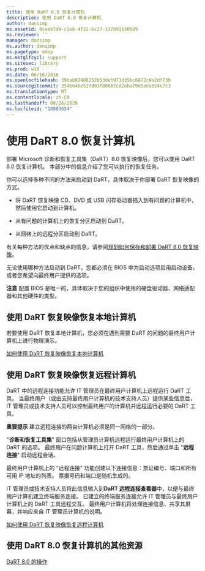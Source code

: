 ```yaml
---
title: 使用 DaRT 8.0 恢复计算机
description: 使用 DaRT 8.0 恢复计算机
author: dansimp
ms.assetid: 0caeb7d9-c1e6-4f32-bc27-157b91630989
ms.reviewer: ''
manager: dansimp
ms.author: dansimp
ms.pagetype: mdop
ms.mktglfcycl: support
ms.sitesec: library
ms.prod: w10
ms.date: 06/16/2016
ms.openlocfilehash: 39bab02488252b53deb971d35bc6872c0a2df73b
ms.sourcegitcommit: 354664bc527d93f80687cd2eba70d1eea024c7c3
ms.translationtype: MT
ms.contentlocale: zh-CN
ms.lasthandoff: 06/26/2020
ms.locfileid: "10803654"
---
```

# 使用 DaRT 8.0 恢复计算机


部署 Microsoft 诊断和恢复工具集（DaRT）8.0 恢复映像后，您可以使用 DaRT 8.0 恢复计算机。 本部分中的信息介绍了您可以执行的恢复任务。

你可以选择多种不同的方法来启动到 DaRT，具体取决于你部署 DaRT 恢复映像的方式。

-   将 DaRT 恢复映像 CD、DVD 或 USB 闪存驱动器插入到有问题的计算机中，然后使用它启动到计算机。

-   从有问题的计算机上的恢复分区启动到 DaRT。

-   从网络上的远程分区启动到 DaRT。

有关每种方法的优点和缺点的信息，请参阅[规划如何保存和部署 DaRT 8.0 恢复映像](planning-how-to-save-and-deploy-the-dart-80-recovery-image-dart-8.md)。

无论使用哪种方法启动到 DaRT，您都必须在 BIOS 中为启动选项启用启动设备，或者您希望向最终用户提供的选项。

**注意** 配置 BIOS 是唯一的，具体取决于您的组织中使用的硬盘驱动器、网络适配器和其他硬件的类型。

 

## 使用 DaRT 恢复映像恢复本地计算机


若要使用 DaRT 恢复本地计算机，您必须在遇到需要 DaRT 的问题的最终用户计算机上进行物理演示。

[如何使用 DaRT 恢复映像恢复本地计算机](how-to-recover-local-computers-by-using-the-dart-recovery-image-dart-8.md)

## 使用 DaRT 恢复映像恢复远程计算机


DaRT 中的远程连接功能允许 IT 管理员在最终用户计算机上远程运行 DaRT 工具。 当最终用户（或由支持最终用户计算机的技术支持人员）提供某些信息后，IT 管理员或技术支持人员可以控制最终用户的计算机并远程运行必要的 DaRT 工具。

**重要提示** 建立远程连接的两台计算机必须是同一网络的一部分。

 

"**诊断和恢复工具集**" 窗口包括从管理员计算机远程运行最终用户计算机上的 DaRT 的选项。 最终用户在问题计算机上打开 DaRT 工具，然后通过单击 "**远程连接**" 启动远程会话。

最终用户计算机上的 "远程连接" 功能创建以下连接信息：票证编号、端口和所有可用 IP 地址的列表。 票据号码和端口是随机生成的。

IT 管理员或技术支持人员将此信息输入到**DaRT 远程连接查看器**中，以便与最终用户计算机建立终端服务连接。 已建立的终端服务连接允许 IT 管理员与最终用户计算机上的 DaRT 工具远程交互。 最终用户计算机将处理连接信息、共享其屏幕，并响应来自 IT 管理员计算机的说明。

[如何使用 DaRT 恢复映像恢复远程计算机](how-to-recover-remote-computers-by-using-the-dart-recovery-image-dart-8.md)

## 使用 DaRT 8.0 恢复计算机的其他资源


[DaRT 8.0 的操作](operations-for-dart-80-dart-8.md)

 

 





